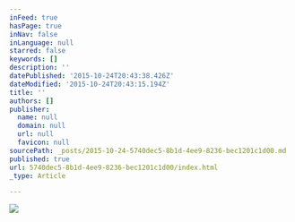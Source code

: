 ```yaml
---
inFeed: true
hasPage: true
inNav: false
inLanguage: null
starred: false
keywords: []
description: ''
datePublished: '2015-10-24T20:43:38.426Z'
dateModified: '2015-10-24T20:43:15.194Z'
title: ''
authors: []
publisher:
  name: null
  domain: null
  url: null
  favicon: null
sourcePath: _posts/2015-10-24-5740dec5-8b1d-4ee9-8236-bec1201c1d00.md
published: true
url: 5740dec5-8b1d-4ee9-8236-bec1201c1d00/index.html
_type: Article

---
```

![](https://the-grid-user-content.s3-us-west-2.amazonaws.com/c6fb8102-c7bb-4c28-9ceb-9b3de699fe4e.jpg)
